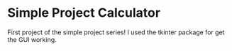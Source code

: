 # Simple Project Calculator
First project of the simple project series!
I used the tkinter package for get the GUI working.